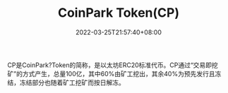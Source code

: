 ﻿---
weight: 
title: "CoinPark Token(CP)"
description: "CP是CoinParkToken的简称，是以太坊ERC20标准代币"
date: 2022-03-25T21:57:40+08:00
lastmod: 2022-03-25T16:45:40+08:00
draft: false
authors: ["Metabd"]
featuredImage: "coinpark-tokencp.webp"
link: ""
tags: ["数字代币","CoinPark Token(CP)"]
categories: ["navigation"]
navigation: ["数字代币"]
lightgallery: true
toc: true
pinned: false
recommend: false
recommend1: false
---
CP是CoinPark?Token的简称，是以太坊ERC20标准代币。CP通过“交易即挖矿”的方式产生，总量100亿，其中60%由矿工挖出，其余40%为预先发行且冻结，冻结部分也随着矿工挖矿而按日解冻。
